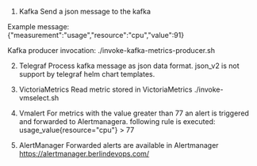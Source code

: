 1. Kafka
Send a json message to the kafka

Example message:  
  {"measurement":"usage","resource":"cpu","value":91}

Kafka producer invocation:
  ./invoke-kafka-metrics-producer.sh

2. Telegraf
Process kafka message as json data format. json_v2 is not support by telegraf helm chart templates.

3. VictoriaMetrics
Read metric stored in VictoriaMetrics
  ./invoke-vmselect.sh

4. Vmalert
For metrics with the value greater than 77 an alert is triggered and forwarded to Alertmanagera. 
following rule is executed:
  usage_value{resource="cpu"} > 77

5. AlertManager
Forwarded alerts are available in Alertmanager
  https://alertmanager.berlindevops.com/
